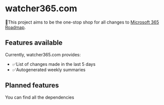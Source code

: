 # watcher365.com

🎯This project aims to be the one-stop shop for all changes to [Microsoft 365 Roadmap](https://www.microsoft.com/en-us/microsoft-365/roadmap?filters=).

## Features available

Currently, watcher365.com provides:

- ✅List of changes made in the last 5 days
- ✅Autogenerated weekly summaries

## Planned features

You can find all the dependencies 
